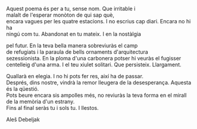 Aquest poema és per a tu, sense nom. Que irritable i  
malalt de l'esperar monòton de qui sap què,  
encara vagues per les quatre estacions. I no escrius cap diari. Encara no hi ha  
ningú com tu. Abandonat en tu mateix. I en la nostàlgia  
  
pel futur. En la teva bella manera sobreviuràs el camp  
de refugiats i la paraula de bells ornaments d'arquitectura  
sezessionista. En la ploma d'una carbonera potser hi veuràs el fugisser  
centelleig d'una arma. I el teu xiulet solitari. Que persisteix. Llargament.  
  
Quallarà en elegia. I no hi pots fer res, així ha de passar.  
Després, dins nostre, vindrà la remor lleugera de la desesperança. Aquesta és la qüestió.  
Pots beure encara sis ampolles més, no reviuràs la teva forma en el mirall de la memòria d'un estrany.  
Fins al final seràs tu i sols tu. I llestos.  
  
Aleš Debeljak  